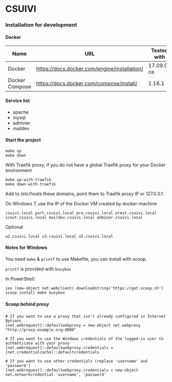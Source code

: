 # CSUIVI

### Installation for development

#### Docker

| Name                 	| URL                                          	| Tested with 	|
|----------------------	|----------------------------------------------	|-------------	|
| Docker               	| https://docs.docker.com/engine/installation/ 	| 17.09.0-ce  	|
| Docker Compose       	| https://docs.docker.com/compose/install/     	| 1.16.1      	|

#### Service list

* apache
* mysql
* adminer
* maildev

#### Start the project

```shell
make up
make down
```

With Traefik proxy, if you do not have a global Traefik proxy for your Docker environment

```shell
make up-with-traefik
make down-with-traefik
```

Add to /etc/hosts these domains, point them to Traefik proxy IP or 127.0.0.1

On Windows 7, use the IP of the Docker VM created by docker-machine  

```
csuivi.local part.csuivi.local pro.csuivi.local orest.csuivi.local scout.csuivi.local maildev.csuivi.local adminer.csuivi.local
```

Optional

```
u2.csuivi.local u3.csuivi.local u5.csuivi.local
```

#### Notes for Windows
You need `make` & `printf` to use Makefile, you can install with scoop.

`printf` is provided with `busybox`

In PowerShell:
```
iex (new-object net.webclient).downloadstring('https://get.scoop.sh')
scoop install make busybox
```

##### Scoop behind proxy

```
# If you want to use a proxy that isn't already configured in Internet Options
[net.webrequest]::defaultwebproxy = new-object net.webproxy "http://proxy.example.org:8080"

# If you want to use the Windows credentials of the logged-in user to authenticate with your proxy
[net.webrequest]::defaultwebproxy.credentials = [net.credentialcache]::defaultcredentials

# If you want to use other credentials (replace 'username' and 'password')
[net.webrequest]::defaultwebproxy.credentials = new-object net.networkcredential 'username', 'password'
```
